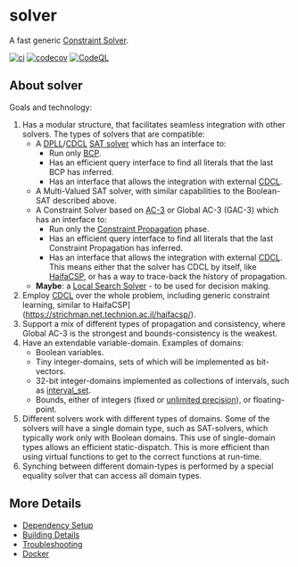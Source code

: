 # solver
A fast generic [Constraint Solver](https://en.wikipedia.org/wiki/Constraint_satisfaction_problem). 

[![ci](https://github.com/michael-veksler/solver/actions/workflows/ci.yml/badge.svg)](https://github.com/michael-veksler/solver/actions/workflows/ci.yml)
[![codecov](https://codecov.io/gh/michael-veksler/solver/branch/main/graph/badge.svg)](https://codecov.io/gh/michael-veksler/solver)
[![CodeQL](https://github.com/michael-veksler/solver/actions/workflows/codeql-analysis.yml/badge.svg)](https://github.com/michael-veksler/solver/actions/workflows/codeql-analysis.yml)

## About solver

Goals and technology:
 1. Has a modular structure, that facilitates seamless integration with other solvers. 
    The types of solvers that are compatible: 
    * A [DPLL](https://en.wikipedia.org/wiki/DPLL_algorithm)/[CDCL](https://en.wikipedia.org/wiki/Conflict-driven_clause_learning)
      [SAT solver](https://en.wikipedia.org/wiki/Boolean_satisfiability_problem) which has an interface to:
      * Run only [BCP](https://en.wikipedia.org/wiki/Unit_propagation).
      * Has an efficient query interface to find all literals that the last BCP has inferred.
      * Has an interface that allows the integration with external
        [CDCL](https://en.wikipedia.org/wiki/Conflict-driven_clause_learning).
    * A Multi-Valued SAT solver, with similar capabilities to the Boolean-SAT described above.
    * A Constraint Solver based on [AC-3](https://en.wikipedia.org/wiki/AC-3_algorithm) 
      or Global AC-3 (GAC-3) which has an interface to:
      * Run only the [Constraint Propagation](https://en.wikipedia.org/wiki/Local_consistency#Constraint_propagation_for_arc_and_path_consistency) phase.
      * Has an efficient query interface to find all literals that the last Constraint Propagation has inferred.
      * Has an interface that allows the integration with external
        [CDCL](https://en.wikipedia.org/wiki/Conflict-driven_clause_learning). 
        This means either that the solver has CDCL by itself, like [HaifaCSP](https://strichman.net.technion.ac.il/haifacsp/), or has a way to trace-back the history of propagation.
    * **Maybe**: a [Local Search Solver](https://en.wikipedia.org/wiki/Local_search_(constraint_satisfaction)) -
      to be used for decision making. 
 2. Employ [CDCL](https://en.wikipedia.org/wiki/Conflict-driven_clause_learning) over the whole problem,
    including generic constraint learning, similar to HaifaCSP](https://strichman.net.technion.ac.il/haifacsp/).
 3. Support a mix of different types of propagation and consistency, where Global AC-3 is the strongest
    and bounds-consistency is the weakest.
 4. Have an extendable variable-domain. Examples of domains:
    * Boolean variables.
    * Tiny integer-domains, sets of which will be implemented as bit-vectors.
    * 32-bit integer-domains implemented as collections of intervals, such as [interval_set](https://www.boost.org/doc/libs/1_59_0/libs/icl/doc/html/boost/icl/interval_set.html).
    * Bounds, either of integers (fixed or [unlimited precision](https://www.boost.org/doc/libs/1_80_0/libs/multiprecision/doc/html/boost_multiprecision/tut/ints/gmp_int.html)), or floating-point.
 5. Different solvers work with different types of domains. 
    Some of the solvers will have a single domain type, such as SAT-solvers, 
    which typically work only with Boolean domains. 
    This use of single-domain types allows an efficient static-dispatch. 
    This is more efficient than using virtual functions to get to the correct functions at run-time.
 6. Synching between different domain-types is performed by a special equality solver that can access all domain types.


 


## More Details

 * [Dependency Setup](README_dependencies.md)
 * [Building Details](README_building.md)
 * [Troubleshooting](README_troubleshooting.md)
 * [Docker](README_docker.md)
